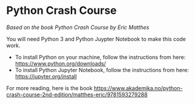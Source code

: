 # Python Crash Course

_Based on the book Python Crash Course by Eric Matthes_ 

You will need Python 3 and Python Juypter Notebook to make this code work. 

* To install Python on your machine, follow the instructions from here: https://www.python.org/downloads/
* To install Python Jupyter Notebook, follow the instructions from here:  https://jupyter.org/install
 
For more reading, here is the book https://www.akademika.no/python-crash-course-2nd-edition/matthes-eric/9781593279288 
